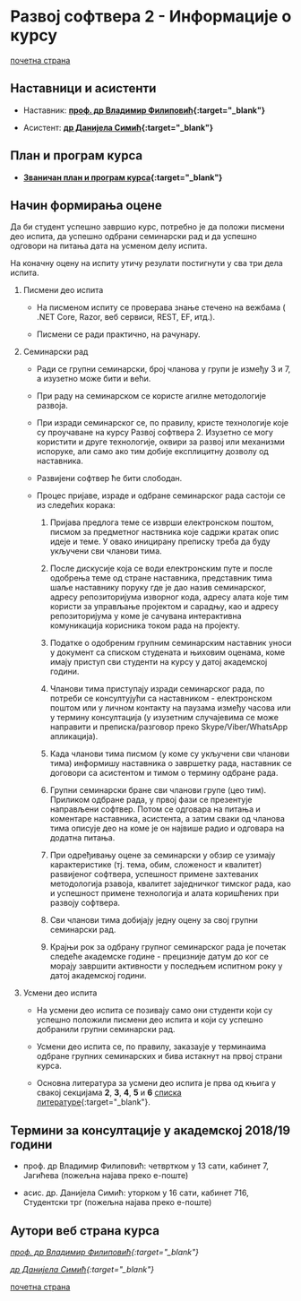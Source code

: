 # Развој софтвера 2 - Информације о курсу  

[почетна страна](../README.md)

## Наставници и асистенти  

* Наставник: **[проф. др Владимир Филиповић](https://vladofilipovic.github.io/index-en.html){:target="_blank"}**

* Асистент: **[др Данијела Симић](http://poincare.matf.bg.ac.rs/~danijela/){:target="_blank"}**

## План и програм курса

* **[Званичан план и програм курса](R390_-_Razvoj_softvera_2.pdf){:target="_blank"}**

## Начин формирања оцене

Да би студент успешно завршио курс, потребно је да положи писмени део испита, да успешно одбрани семинарски рад и да успешно одговори на питања дата на усменом делу испита.

На коначну оцену на испиту утичу резулати постигнути у сва три дела испита.

1. Писмени део испита

    * На писменом испиту се проверава знање стечено на вежбама ( .NET Core, Razor, веб сервиси, REST, EF, итд.).

    * Писмени се ради практично, на рачунару.

1. Семинарски рад

    * Ради се групни семинарски, број чланова у групи је између 3 и 7, а изузетно може бити и већи.

    * При раду на семинарском се користе агилне методологије развоја.

    * При изради семинарског се, по правилу, кристе технологије које су проучаване на курсу Развој софтвера 2. Изузетно се могу користити и друге технологије, оквири за развој или механизми испоруке, али само ако тим добије експлицитну дозволу од наставника.

    * Развијени софтвер ће бити слободан.

    * Процес пријаве, израде и одбране семинарског рада састоји се из следећих корака:

        1. Пријава предлога теме се изврши електронском поштом, писмом за предметног наствника које садржи кратак опис идеје и теме. У овако иницирану преписку треба да буду укључени сви чланови тима.

        1. После дискусије која се води електронским путе и после одобрења теме од стране наставника, представник тима шаље наставнику поруку где је дао назив семинарског, адресу репозиторијума изворног кода, адресу алата које тим користи за управљање пројектом и сарадњу, као и адресу репозиторијума у коме је сачувана интерактивна комуникација корисника током рада на пројекту.

        1. Податке о одобреним групним семинарским наставник уноси у документ са списком студената и њиховим оценама, коме имају приступ сви студенти на курсу у датој академској години.

        1. Чланови тима приступају изради семинарског рада, по потреби се консултујући са наставником - електронском поштом или у личном контакту на паузама између часова или у термину консултација (у изузетним случајевима се може направити и преписка/разговор преко Skype/Viber/WhatsApp апликација).

        1. Када чланови тима писмом (у коме су укључени сви чланови тима) информишу наставника о завршетку рада, наставник се договори са асистентом и тимом о термину одбране рада.

        1. Групни семинарски бране сви чланови групе (цео тим). Приликом одбране рада, у првој фази се презентује направљени софтвер. Потом се одговара на питања и коментаре наставника, асистента, а затим сваки од чланова тима описује део на коме је он највише радио и одговара на додатна питања.

        1. При одређивању оцене за семинарски у обзир се узимају карактеристике (тј. тема, обим, сложеност и квалитет) раѕвијеног софтвера, успешност примене захтеваних методологија рзавоја, квалитет заједничког тимског рада, као и успешност примене технологија и алата коришћених при развоју софтвера. 

        1. Сви чланови тима добијају једну оцену за свој групни семинарски рад.

        1. Крајњи рок за одбрану групног семинарског рада је почетак следеће академске године - прецизније датум до ког се морају завршити активности у последњем испитном року у датој академској години.

1. Усмени део испита

   * На усмени део испита се позивају само они студенти који су успешно положили писмени део испита и који су успешно добранили групни семинарски рад.

   * Усмени део испита се, по правилу, заказаује у терминаима одбране групних семинарских и бива истакнут на првој страни курса.

   * Основна литература за усмени део испита је прва од књига у свакој секцијама **2**, **3**, **4**, **5** и **6** [списка литературе](../RESURSI-ZA-UCENJE.md){:target="_blank"}.   

## Термини за консултације у академској 2018/19 години

* проф. др Владимир Филиповић: четвртком у 13 сати, кабинет 7, Јагићева (пожељна најава преко е-поште)

* асис. др. Данијела Симић: уторком у 16 сати, кабинет 716, Студентски трг (пожељна најава преко е-поште)

## Аутори веб страна курса

  *[проф. др Владимир Филиповић](https://vladofilipovic.github.io/index-en.html){:target="_blank"}*

  *[др Данијела Симић](http://poincare.matf.bg.ac.rs/~danijela/){:target="_blank"}*

[почетна страна](../README.md)
